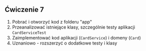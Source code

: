 ## Ćwiczenie 7

1. Pobrać i otworzyć kod z folderu "app"
1. Przeanalizować istniejące klasy, szczególnie testy aplikacji `CardServiceTest`
1. Zaimplementować kod aplikacji (`CardService`) i domeny (`Card`)
1. Uznaniowo - rozszerzyć o dodatkowe testy i klasy
